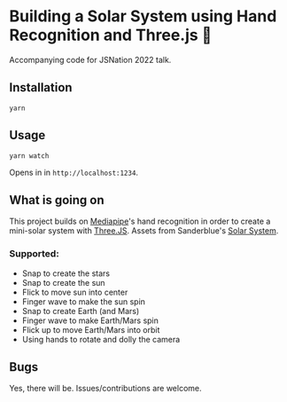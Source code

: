 # Building a Solar System using Hand Recognition and Three.js 🚀
Accompanying code for JSNation 2022 talk.

## Installation
```
yarn
```

## Usage
```
yarn watch
```
Opens in in `http://localhost:1234`.

## What is going on
This project builds on [Mediapipe](https://storage.googleapis.com/tfjs-models/demos/hand-pose-detection/index.html?model=mediapipe_hands)'s hand recognition in order to create a mini-solar system with [Three.JS](https://threejs.org/).
Assets from Sanderblue's [Solar System](https://github.com/sanderblue/solar-system-threejs).

### Supported:
- Snap to create the stars
- Snap to create the sun
- Flick to move sun into center
- Finger wave to make the sun spin
- Snap to create Earth (and Mars)
- Finger wave to make Earth/Mars spin
- Flick up to move Earth/Mars into orbit
- Using hands to rotate and dolly the camera


## Bugs
Yes, there will be. Issues/contributions are welcome.
